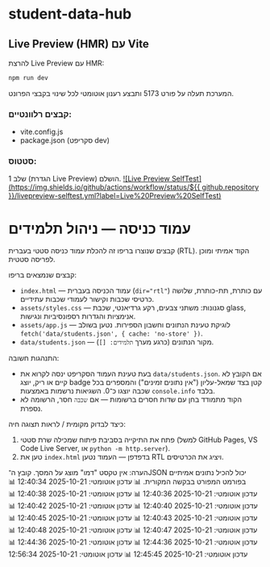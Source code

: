 # student-data-hub

## Live Preview (HMR) עם Vite

להרצת Live Preview עם HMR:

```bash
npm run dev
```

המערכת תעלה על פורט 5173 ותבצע רענון אוטומטי לכל שינוי בקבצי הפרונט.

### קבצים רלוונטיים:
- vite.config.js
- package.json (סקריפט dev)

### סטטוס:
שלב 1 (הגדרת Live Preview) הושלם.
[![Live Preview SelfTest](https://img.shields.io/github/actions/workflow/status/${{ github.repository }}/livepreview-selftest.yml?label=Live%20Preview%20SelfTest)](../../actions/workflows/livepreview-selftest.yml)

# עמוד כניסה — ניהול תלמידים

קבצים שנוצרו בריפו זה להכלת עמוד כניסה סטטי בעברית (RTL). הקוד אמיתי ומוכן לפריסה סטטית.

קבצים שנמצאים בריפו:

- `index.html` — עמוד הכניסה בעברית (`dir="rtl"`) עם כותרת, תת-כותרת, שלושה כרטיסי שכבות וקישור לעמודי שכבות עתידיים.
- `assets/styles.css` — סגנונות: משתני צבעים, רקע גרדיאנטי, שכבת glass, אנימציות והגדרות רספונסיביות ונגישות.
- `assets/app.js` — לוגיקת טעינת הנתונים וחשבון הספירות. נטען בשולב `fetch('data/students.json', { cache: 'no-store' })`.
- `data/students.json` — מקור הנתונים (כרגע מערך `תלמידים: []`).

התנהגות חשובה:

- בעת טעינת העמוד הסקריפט ינסה לקרוא את `data/students.json`. אם הקובץ לא קיים או ריק, יוצג badge קטן בצד שמאל-עליון ("אין נתונים זמינים") והמספרים בכל שכבה יוצגו כ־0. השגיאות נרשמות באמצעות `console.info` בלבד.
- הקוד מתמודד בחן עם שדות חסרים ברשומות — אם `שכבה` חסר, הרשומה לא נספרת.

כיצד לבדוק מקומית / לראות תצוגה חיה:

1. פתח את התיקייה בסביבת פיתוח שמכילה שרת סטטי (למשל GitHub Pages, VS Code Live Server, או `python -m http.server`).
2. טען את `index.html` בדפדפן — העמוד נטען RTL ויציג את הכרטיסים.

הערה: אין טקסט "דמו" מוצג על המסך. קובץ ה־JSON יכול להכיל נתונים אמיתיים בפורמט המפורט בבקשה המקורית.
📊 עדכון אוטומטי: 2025-10-21 12:40:34
📊 עדכון אוטומטי: 2025-10-21 12:40:36
📊 עדכון אוטומטי: 2025-10-21 12:40:38
📊 עדכון אוטומטי: 2025-10-21 12:40:40
📊 עדכון אוטומטי: 2025-10-21 12:40:42
📊 עדכון אוטומטי: 2025-10-21 12:40:43
📊 עדכון אוטומטי: 2025-10-21 12:40:45
📊 עדכון אוטומטי: 2025-10-21 12:40:47
📊 עדכון אוטומטי: 2025-10-21 12:40:48
📊 עדכון אוטומטי: 2025-10-21 12:44:36
📊 עדכון אוטומטי: 2025-10-21 12:44:36
📊 עדכון אוטומטי: 2025-10-21 12:45:45
📊 עדכון אוטומטי: 2025-10-21 12:56:34
